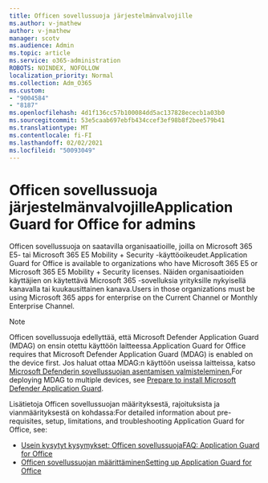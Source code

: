 ```yaml
---
title: Officen sovellussuoja järjestelmänvalvojille
ms.author: v-jmathew
author: v-jmathew
manager: scotv
ms.audience: Admin
ms.topic: article
ms.service: o365-administration
ROBOTS: NOINDEX, NOFOLLOW
localization_priority: Normal
ms.collection: Adm_O365
ms.custom:
- "9004584"
- "8187"
ms.openlocfilehash: 4d1f136cc57b100084dd5ac137828ececb1a03b0
ms.sourcegitcommit: 53e5caab697ebfb434ccef3ef98b8f2bee579b41
ms.translationtype: MT
ms.contentlocale: fi-FI
ms.lasthandoff: 02/02/2021
ms.locfileid: "50093049"
---
```

# <a name="application-guard-for-office-for-admins"></a><span data-ttu-id="c3f2c-102">Officen sovellussuoja järjestelmänvalvojille</span><span class="sxs-lookup"><span data-stu-id="c3f2c-102">Application Guard for Office for admins</span></span>

<span data-ttu-id="c3f2c-103">Officen sovellussuoja on saatavilla organisaatioille, joilla on Microsoft 365 E5- tai Microsoft 365 E5 Mobility + Security -käyttöoikeudet.</span><span class="sxs-lookup"><span data-stu-id="c3f2c-103">Application Guard for Office is available to organizations who have Microsoft 365 E5 or Microsoft 365 E5 Mobility + Security licenses.</span></span> <span data-ttu-id="c3f2c-104">Näiden organisaatioiden käyttäjien on käytettävä Microsoft 365 -sovelluksia yrityksille nykyisellä kanavalla tai kuukausittainen kanava.</span><span class="sxs-lookup"><span data-stu-id="c3f2c-104">Users in those organizations must be using Microsoft 365 apps for enterprise on the Current Channel or Monthly Enterprise Channel.</span></span>

> [!NOTE]
> <span data-ttu-id="c3f2c-105">Officen sovellussuoja edellyttää, että Microsoft Defender Application Guard (MDAG) on ensin otettu käyttöön laitteessa.</span><span class="sxs-lookup"><span data-stu-id="c3f2c-105">Application Guard for Office requires that Microsoft Defender Application Guard (MDAG) is enabled on the device first.</span></span> <span data-ttu-id="c3f2c-106">Jos haluat ottaa MDAG:n käyttöön useissa laitteissa, katso [Microsoft Defenderin sovellussuojan asentamisen valmisteleminen.](https://docs.microsoft.com/windows/security/threat-protection/microsoft-defender-application-guard/install-md-app-guard)</span><span class="sxs-lookup"><span data-stu-id="c3f2c-106">For deploying MDAG to multiple devices, see [Prepare to install Microsoft Defender Application Guard](https://docs.microsoft.com/windows/security/threat-protection/microsoft-defender-application-guard/install-md-app-guard).</span></span>

<span data-ttu-id="c3f2c-107">Lisätietoja Officen sovellussuojan määrityksestä, rajoituksista ja vianmäärityksestä on kohdassa:</span><span class="sxs-lookup"><span data-stu-id="c3f2c-107">For detailed information about pre-requisites, setup, limitations, and troubleshooting Application Guard for Office, see:</span></span>

- [<span data-ttu-id="c3f2c-108">Usein kysytyt kysymykset: Officen sovellussuoja</span><span class="sxs-lookup"><span data-stu-id="c3f2c-108">FAQ: Application Guard for Office</span></span>](https://support.microsoft.com/office/application-guard-for-office-9e0fb9c2-ffad-43bf-8ba3-78f785fdba46)
- [<span data-ttu-id="c3f2c-109">Officen sovellussuojan määrittäminen</span><span class="sxs-lookup"><span data-stu-id="c3f2c-109">Setting up Application Guard for Office</span></span>](https://docs.microsoft.com/microsoft-365/security/office-365-security/install-app-guard)
